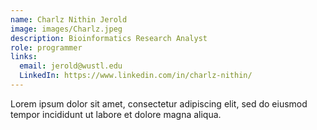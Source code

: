 ```yaml
---
name: Charlz Nithin Jerold
image: images/Charlz.jpeg
description: Bioinformatics Research Analyst
role: programmer
links:
  email: jerold@wustl.edu
  LinkedIn: https://www.linkedin.com/in/charlz-nithin/
---
```


Lorem ipsum dolor sit amet, consectetur adipiscing elit, sed do eiusmod tempor incididunt ut labore et dolore magna aliqua.

